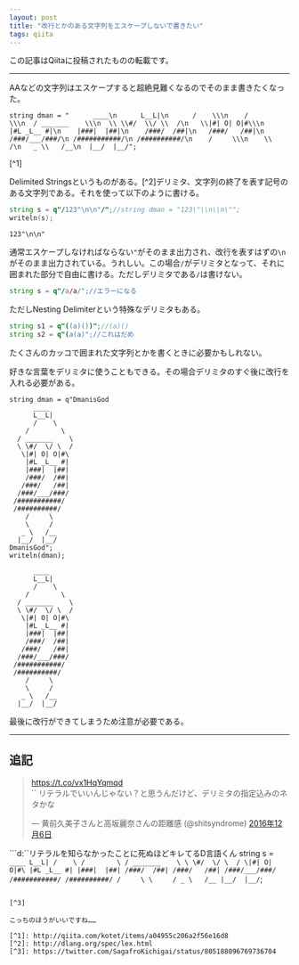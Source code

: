 ```yaml
---
layout: post
title: "改行とかのある文字列をエスケープしないで書きたい"
tags: qiita
---
```

この記事はQiitaに投稿されたものの転載です。

---
AAなどの文字列はエスケープすると超絶見難くなるのでそのまま書きたくなった。

```d:エスケープされ見るも無残な姿になってしまったD言語くん
string dman = "      ____\n      L__L|\n      /    \\\n    /        \\\n  / _______    \\\n  \\ \\#/  \\/ \\  /\n   \\|#| O| O|#\\\n    |#L _L__ #|\n    |###|  |##|\n    /###/  /##|\n   /###/   /##|\n  /###/___/###/\n /###########/\n /##########/\n    /     \\\n    \\     /\n   _ \\   /__\n  |__/  |__/";
```
[^1]

Delimited Stringsというものがある。[^2]デリミタ、文字列の終了を表す記号のある文字列である。それを使って以下のように書ける。

```d
string s = q"/123"\n\n"/";//string dman = "123\"\\n\\n\"";
writeln(s);
```

```text:このように出力される
123"\n\n"
```

通常エスケープしなければならない`"`がそのまま出力され、改行を表すはずの`\n`がそのまま出力されている。うれしい。この場合`/`がデリミタとなって、それに囲まれた部分で自由に書ける。ただしデリミタである`/`は書けない。

```d
string s = q"/a/a/";//エラーになる
```

ただしNesting Delimiterという特殊なデリミタもある。

```d
string s1 = q"((a)())";//(a)()
string s2 = q"(a(a)";//これはだめ
```

たくさんのカッコで囲まれた文字列とかを書くときに必要かもしれない。

好きな言葉をデリミタに使うこともできる。その場合デリミタのすぐ後に改行を入れる必要がある。

```d:ソースコード中に降臨できてご満悦のD言語くん
string dman = q"DmanisGod
      ____ 
      L__L|
      /    \
    /        \
  / _______    \
  \ \#/  \/ \  /
   \|#| O| O|#\
    |#L _L__ #|
    |###|  |##|
    /###/  /##|
   /###/   /##|
  /###/___/###/
 /###########/
 /##########/
    /     \
    \     /
   _ \   /__
  |__/  |__/
DmanisGod";
writeln(dman);
```

```text:出力
      ____
      L__L|
      /    \
    /        \
  / _______    \
  \ \#/  \/ \  /
   \|#| O| O|#\
    |#L _L__ #|
    |###|  |##|
    /###/  /##|
   /###/   /##|
  /###/___/###/
 /###########/
 /##########/
    /     \
    \     /
   _ \   /__
  |__/  |__/

```

最後に改行ができてしまうため注意が必要である。

---

## 追記

<blockquote class="twitter-tweet" data-lang="ja"><p lang="ja" dir="ltr"><a href="https://t.co/vx1HqYqmqd">https://t.co/vx1HqYqmqd</a><br>`` リテラルでいいんじゃない？と思うんだけど、デリミタの指定込みのネタかな</p>&mdash; 黄前久美子さんと高坂麗奈さんの距離感 (@shitsyndrome) <a href="https://twitter.com/shitsyndrome/status/806079495685828608">2016年12月6日</a></blockquote>

```d:``リテラルを知らなかったことに死ぬほどキレてるD言語くん
string s =
`      ____
      L__L|
      /    \
    /        \
  / _______    \
  \ \#/  \/ \  /
   \|#| O| O|#\
    |#L _L__ #|
    |###|  |##|
    /###/  /##|
   /###/   /##|
  /###/___/###/
 /###########/
 /##########/
    /     \
    \     /
   _ \   /__
  |__/  |__/`;
```

[^3]

こっちのほうがいいですね……

[^1]: http://qiita.com/kotet/items/a04955c206a2f56e16d8
[^2]: http://dlang.org/spec/lex.html
[^3]: https://twitter.com/SagafroKichigai/status/805188096769736704
